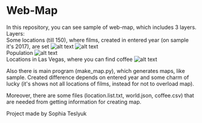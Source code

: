 # Web-Map

In this repository, you can see sample of web-map, which includes 3 layers.<br/>
Layers:
<br    />Some locations (till 150), where films, created in entered year (on sample it's 2017), are set
![alt text](https://github.com/sophia-tslk/Web-Map/blob/master/Locations%20of%20films.png)
![alt text](https://github.com/sophia-tslk/Web-Map/blob/master/Names%20of%20films.png)
<br    />Population
![alt text](https://github.com/sophia-tslk/Web-Map/blob/master/Population.png)
<br    />Locations in Las Vegas, where you can find coffee
![alt text](https://github.com/sophia-tslk/Web-Map/blob/master/Coffee_Las_Vegas.png)

Also there is main program (make_map.py), which generates maps, like sample.
Created difference depends on entered year and some charm of lucky
(it's shows not all locations of films, instead for not to overload map).

Moreover, there are some files (location.list.txt, world.json, coffee.csv) that are needed from getting
information for creating map.

Project made by Sophia Teslyuk
